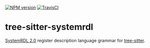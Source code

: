 [![NPM version](https://img.shields.io/npm/v/tree-sitter-systemrdl.svg)](https://www.npmjs.org/package/tree-sitter-systemrdl)
[![TravisCI](https://travis-ci.com/SystemRDL/tree-sitter-systemrdl.svg?branch=master)](https://travis-ci.com/SystemRDL/tree-sitter-systemrdl)

# tree-sitter-systemrdl

[SystemRDL 2.0](http://accellera.org/downloads/standards/systemrdl) register description language grammar for [tree-sitter](https://github.com/tree-sitter/tree-sitter).
